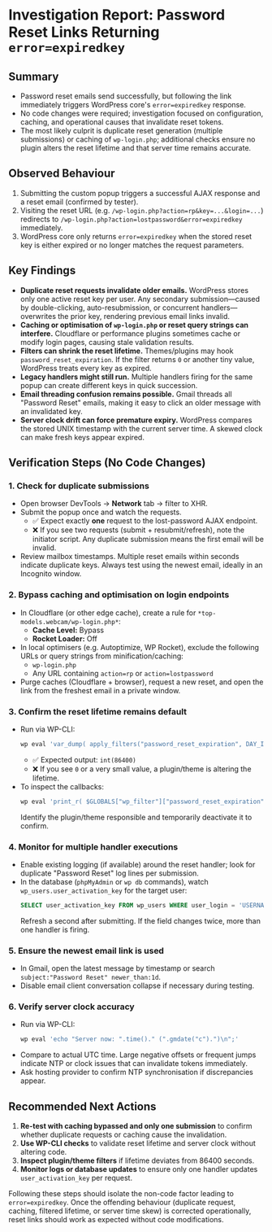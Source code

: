 # Investigation Report: Password Reset Links Returning `error=expiredkey`

## Summary
- Password reset emails send successfully, but following the link immediately triggers WordPress core's `error=expiredkey` response.
- No code changes were required; investigation focused on configuration, caching, and operational causes that invalidate reset tokens.
- The most likely culprit is duplicate reset generation (multiple submissions) or caching of `wp-login.php`; additional checks ensure no plugin alters the reset lifetime and that server time remains accurate.

## Observed Behaviour
1. Submitting the custom popup triggers a successful AJAX response and a reset email (confirmed by tester).
2. Visiting the reset URL (e.g. `/wp-login.php?action=rp&key=...&login=...`) redirects to `/wp-login.php?action=lostpassword&error=expiredkey` immediately.
3. WordPress core only returns `error=expiredkey` when the stored reset key is either expired or no longer matches the request parameters.

## Key Findings
- **Duplicate reset requests invalidate older emails.** WordPress stores only one active reset key per user. Any secondary submission—caused by double-clicking, auto-resubmission, or concurrent handlers—overwrites the prior key, rendering previous email links invalid.
- **Caching or optimisation of `wp-login.php` or reset query strings can interfere.** Cloudflare or performance plugins sometimes cache or modify login pages, causing stale validation results.
- **Filters can shrink the reset lifetime.** Themes/plugins may hook `password_reset_expiration`. If the filter returns `0` or another tiny value, WordPress treats every key as expired.
- **Legacy handlers might still run.** Multiple handlers firing for the same popup can create different keys in quick succession.
- **Email threading confusion remains possible.** Gmail threads all "Password Reset" emails, making it easy to click an older message with an invalidated key.
- **Server clock drift can force premature expiry.** WordPress compares the stored UNIX timestamp with the current server time. A skewed clock can make fresh keys appear expired.

## Verification Steps (No Code Changes)
### 1. Check for duplicate submissions
- Open browser DevTools → **Network** tab → filter to XHR.
- Submit the popup once and watch the requests.
  - ✅ Expect exactly **one** request to the lost-password AJAX endpoint.
  - ❌ If you see two requests (submit + resubmit/refresh), note the initiator script. Any duplicate submission means the first email will be invalid.
- Review mailbox timestamps. Multiple reset emails within seconds indicate duplicate keys. Always test using the newest email, ideally in an Incognito window.

### 2. Bypass caching and optimisation on login endpoints
- In Cloudflare (or other edge cache), create a rule for `*top-models.webcam/wp-login.php*`:
  - **Cache Level:** Bypass
  - **Rocket Loader:** Off
- In local optimisers (e.g. Autoptimize, WP Rocket), exclude the following URLs or query strings from minification/caching:
  - `wp-login.php`
  - Any URL containing `action=rp` or `action=lostpassword`
- Purge caches (Cloudflare + browser), request a new reset, and open the link from the freshest email in a private window.

### 3. Confirm the reset lifetime remains default
- Run via WP-CLI:
  ```bash
  wp eval 'var_dump( apply_filters("password_reset_expiration", DAY_IN_SECONDS ) );'
  ```
  - ✅ Expected output: `int(86400)`
  - ❌ If you see `0` or a very small value, a plugin/theme is altering the lifetime.
- To inspect the callbacks:
  ```bash
  wp eval 'print_r( $GLOBALS["wp_filter"]["password_reset_expiration"] ?? [] );'
  ```
  Identify the plugin/theme responsible and temporarily deactivate it to confirm.

### 4. Monitor for multiple handler executions
- Enable existing logging (if available) around the reset handler; look for duplicate "Password Reset" log lines per submission.
- In the database (`phpMyAdmin` or `wp db` commands), watch `wp_users.user_activation_key` for the target user:
  ```sql
  SELECT user_activation_key FROM wp_users WHERE user_login = 'USERNAME';
  ```
  Refresh a second after submitting. If the field changes twice, more than one handler is firing.

### 5. Ensure the newest email link is used
- In Gmail, open the latest message by timestamp or search `subject:"Password Reset" newer_than:1d`.
- Disable email client conversation collapse if necessary during testing.

### 6. Verify server clock accuracy
- Run via WP-CLI:
  ```bash
  wp eval 'echo "Server now: ".time()." (".gmdate("c").")\n";'
  ```
- Compare to actual UTC time. Large negative offsets or frequent jumps indicate NTP or clock issues that can invalidate tokens immediately.
- Ask hosting provider to confirm NTP synchronisation if discrepancies appear.

## Recommended Next Actions
1. **Re-test with caching bypassed and only one submission** to confirm whether duplicate requests or caching cause the invalidation.
2. **Use WP-CLI checks** to validate reset lifetime and server clock without altering code.
3. **Inspect plugin/theme filters** if lifetime deviates from 86400 seconds.
4. **Monitor logs or database updates** to ensure only one handler updates `user_activation_key` per request.

Following these steps should isolate the non-code factor leading to `error=expiredkey`. Once the offending behaviour (duplicate request, caching, filtered lifetime, or server time skew) is corrected operationally, reset links should work as expected without code modifications.
